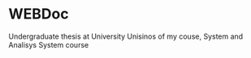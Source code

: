 # WEBDoc
Undergraduate thesis at University Unisinos of my couse, System and Analisys System course
